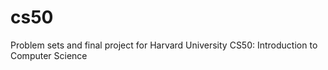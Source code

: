 # cs50
Problem sets and final project for Harvard University CS50: Introduction to Computer Science

